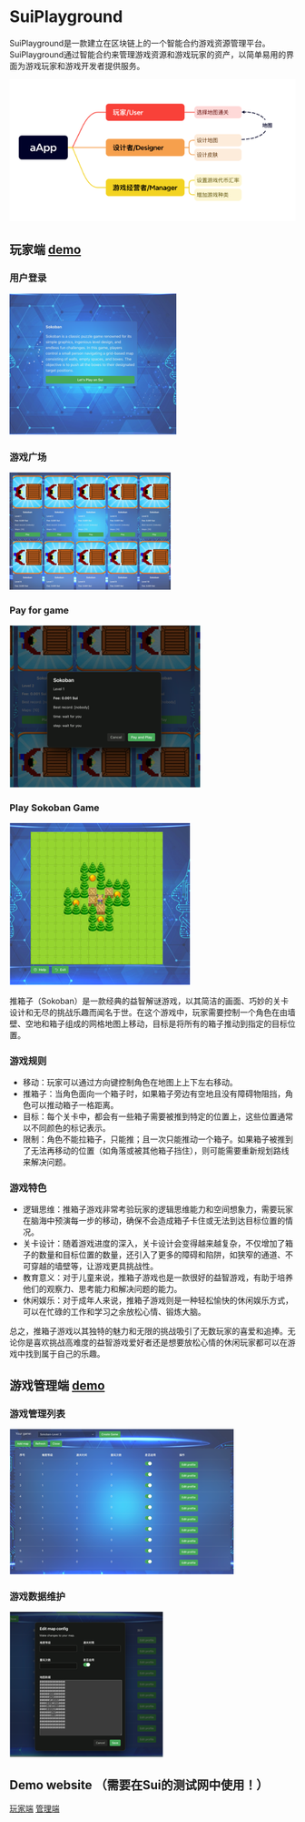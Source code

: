 # SuiPlayground
SuiPlayground是一款建立在区块链上的一个智能合约游戏资源管理平台。SuiPlayground通过智能合约来管理游戏资源和游戏玩家的资产，以简单易用的界面为游戏玩家和游戏开发者提供服务。

![img.png](images/image1.png)

## 玩家端 [demo](https://croal99.github.io/push-box/push-box/dist/)
### 用户登录
![img.png](images/image2.png)

### 游戏广场
![img.png](images/image3.png)

### Pay for game
![img.png](images/image4.png)

### Play Sokoban Game
![img.png](images/image5.png)

推箱子（Sokoban）是一款经典的益智解谜游戏，以其简洁的画面、巧妙的关卡设计和无尽的挑战乐趣而闻名于世。在这个游戏中，玩家需要控制一个角色在由墙壁、空地和箱子组成的网格地图上移动，目标是将所有的箱子推动到指定的目标位置。

### 游戏规则
* 移动：玩家可以通过方向键控制角色在地图上上下左右移动。
* 推箱子：当角色面向一个箱子时，如果箱子旁边有空地且没有障碍物阻挡，角色可以推动箱子一格距离。
* 目标：每个关卡中，都会有一些箱子需要被推到特定的位置上，这些位置通常以不同颜色的标记表示。
* 限制：角色不能拉箱子，只能推；且一次只能推动一个箱子。如果箱子被推到了无法再移动的位置（如角落或被其他箱子挡住），则可能需要重新规划路线来解决问题。

### 游戏特色
* 逻辑思维：推箱子游戏非常考验玩家的逻辑思维能力和空间想象力，需要玩家在脑海中预演每一步的移动，确保不会造成箱子卡住或无法到达目标位置的情况。
* 关卡设计：随着游戏进度的深入，关卡设计会变得越来越复杂，不仅增加了箱子的数量和目标位置的数量，还引入了更多的障碍和陷阱，如狭窄的通道、不可穿越的墙壁等，让游戏更具挑战性。
* 教育意义：对于儿童来说，推箱子游戏也是一款很好的益智游戏，有助于培养他们的观察力、思考能力和解决问题的能力。
* 休闲娱乐：对于成年人来说，推箱子游戏则是一种轻松愉快的休闲娱乐方式，可以在忙碌的工作和学习之余放松心情、锻炼大脑。

总之，推箱子游戏以其独特的魅力和无限的挑战吸引了无数玩家的喜爱和追捧。无论你是喜欢挑战高难度的益智游戏爱好者还是想要放松心情的休闲玩家都可以在游戏中找到属于自己的乐趣。

## 游戏管理端 [demo](https://croal99.github.io/push-box/push-box/dist/admin/)

### 游戏管理列表

![img.png](images/image6.png)

### 游戏数据维护

![img.png](images/image7.png)

## Demo website （需要在Sui的测试网中使用！）
[玩家端](https://croal99.github.io/push-box/push-box/dist/)
[管理端](https://croal99.github.io/push-box/push-box/dist/admin/)